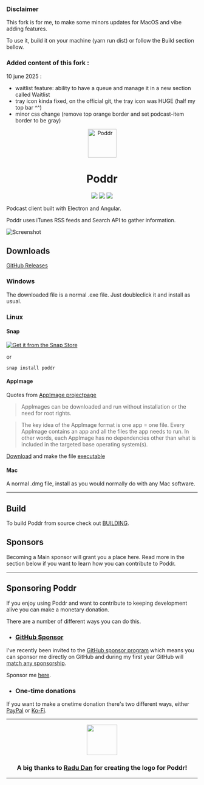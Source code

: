 ### Disclaimer

This fork is for me, to make some minors updates for MacOS and vibe adding features.

To use it, build it on your machine (yarn run dist) or follow the Build section bellow.

### Added content of this fork :

10 june 2025 :
- waitlist feature: ability to have a queue and manage it in a new section called Waitlist
- tray icon kinda fixed, on the official git, the tray icon was HUGE (half my top bar ^^) 
- minor css change (remove top orange border and set podcast-item border to be gray)

<div align="center">
    <img src="docs/images/icon.png" alt="Poddr" width="75" height="75">
    <h1>Poddr</h1>
    <img src="https://img.shields.io/github/release/sn8z/poddr.svg?style=flat-square">
    <img src="https://img.shields.io/github/downloads/sn8z/poddr/total.svg?style=flat-square">
    <img src="https://img.shields.io/badge/platforms-Windows%20%2F%20Linux%20%2F%20Mac-brightgreen.svg?style=flat-square">
</div>

Podcast client built with Electron and Angular.
 
Poddr uses iTunes RSS feeds and Search API to gather information.

![Screenshot](docs/images/poddr.png)

## Downloads

[GitHub Releases](https://github.com/Sn8z/Poddr/releases)

### Windows

The downloaded file is a normal .exe file. Just doubleclick it and install as usual.

### Linux

#### Snap

[![Get it from the Snap Store](https://snapcraft.io/static/images/badges/en/snap-store-white.svg)](https://snapcraft.io/poddr)

or

```snap install poddr```

#### AppImage

Quotes from [AppImage projectpage](https://appimage.org)
> AppImages can be downloaded and run without installation or the need for root rights.

> The key idea of the AppImage format is one app = one file. Every AppImage contains an app and all the files the app needs to run. In other words, each AppImage has no dependencies other than what is included in the targeted base operating system(s).

[Download](https://github.com/Sn8z/Poddr/releases) and make the file [executable](https://discourse.appimage.org/t/how-to-make-an-appimage-executable/80)

#### Mac

A normal .dmg file, install as you would normally do with any Mac software.

<hr>

## Build
To build Poddr from source check out [BUILDING](BUILDING.md).

## Sponsors
Becoming a Main sponsor will grant you a place here. Read more in the section below if you want to learn how you can contribute to Poddr.

<hr>

## Sponsoring Poddr

If you enjoy using Poddr and want to contribute to keeping development alive you can make a monetary donation.

There are a number of different ways you can do this.

* ### [GitHub Sponsor](https://github.com/users/Sn8z/sponsorship)
I've recently been invited to the [GitHub sponsor program](https://help.github.com/en/articles/about-github-sponsors) which means you can sponsor me directly on GitHub and during my first year GitHub will [match any sponsorship](https://help.github.com/en/articles/about-github-sponsors#about-the-github-sponsors-matching-fund).

Sponsor me [here](https://github.com/users/Sn8z/sponsorship).

* ### One-time donations
If you want to make a onetime donation there's two different ways, either [PayPal](https://paypal.me/sn8z) or [Ko-Fi](https://ko-fi.com/O5O2ETUW).

<hr>
<div align="center">
<img src="logo/PNG&JPG/Asset 3-8.png" width="80">

### A big thanks to [Radu Dan](https://www.instagram.com/radudangratian/) for creating the logo for Poddr!
</div>
<hr>
